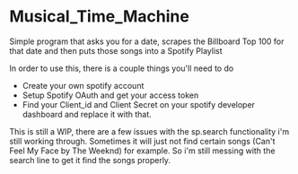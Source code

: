 # Musical_Time_Machine
Simple program that asks you for a date, scrapes the Billboard Top 100 for that date and then puts those songs into a Spotify Playlist


In order to use this, there is a couple things you'll need to do
- Create your own spotify account
- Setup Spotify OAuth and get your access token
- Find your Client_id and Client Secret on your spotify developer dashboard and replace it with that. 


This is still a WIP, there are a few issues with the sp.search functionality i'm still working through. Sometimes it will just not find certain songs
(Can't Feel My Face by The Weeknd) for example. So i'm still messing with the search line to get it find the songs properly. 
